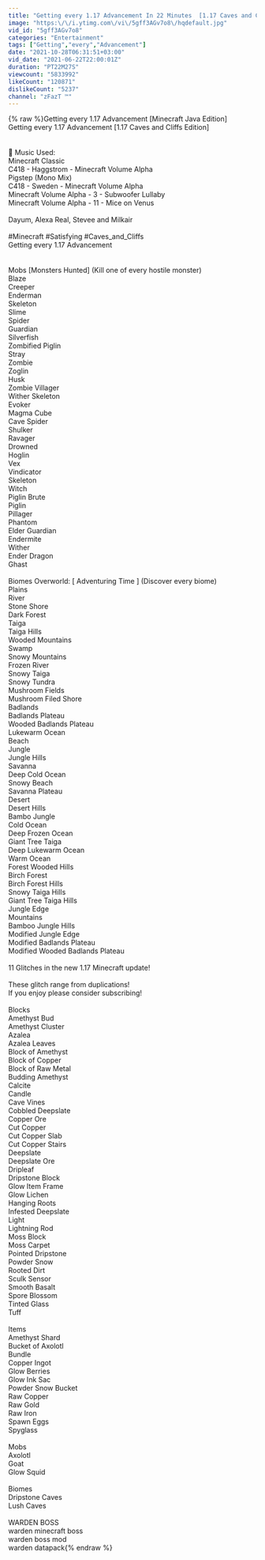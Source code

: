 ```yaml
---
title: "Getting every 1.17 Advancement In 22 Minutes  [1.17 Caves and Cliffs Edition]"
image: "https:\/\/i.ytimg.com\/vi\/5gff3AGv7o8\/hqdefault.jpg"
vid_id: "5gff3AGv7o8"
categories: "Entertainment"
tags: ["Getting","every","Advancement"]
date: "2021-10-28T06:31:51+03:00"
vid_date: "2021-06-22T22:00:01Z"
duration: "PT22M27S"
viewcount: "5833992"
likeCount: "120871"
dislikeCount: "5237"
channel: "zFazT ™"
---
```

{% raw %}Getting every 1.17 Advancement [Minecraft Java Edition]<br />Getting every 1.17 Advancement [1.17 Caves and Cliffs Edition]<br /><br /><br />🎵 Music Used:<br />Minecraft Classic<br />C418 - Haggstrom - Minecraft Volume Alpha<br />Pigstep (Mono Mix)<br />C418  - Sweden - Minecraft Volume Alpha<br />Minecraft Volume Alpha - 3 - Subwoofer Lullaby<br />Minecraft Volume Alpha - 11 - Mice on Venus<br /><br />Dayum, Alexa Real, Stevee and Milkair <br /><br />#Minecraft #Satisfying #Caves_and_Cliffs<br />Getting every 1.17 Advancement<br /><br /><br />Mobs [Monsters Hunted] (Kill one of every hostile monster)<br />Blaze<br />Creeper<br />Enderman<br />Skeleton<br />Slime<br />Spider<br />Guardian<br />Silverfish<br />Zombified Piglin<br />Stray<br />Zombie<br />Zoglin<br />Husk<br />Zombie Villager<br />Wither Skeleton<br />Evoker<br />Magma Cube<br />Cave Spider<br />Shulker<br />Ravager<br />Drowned<br />Hoglin<br />Vex<br />Vindicator<br />Skeleton<br />Witch<br />Piglin Brute<br />Piglin<br />Pillager<br />Phantom<br />Elder Guardian<br />Endermite<br />Wither<br />Ender Dragon<br />Ghast<br /><br />Biomes Overworld: [ Adventuring Time ] (Discover every biome)<br />Plains<br />River<br />Stone Shore<br />Dark Forest<br />Taiga<br />Taiga Hills<br />Wooded Mountains<br />Swamp<br />Snowy Mountains<br />Frozen River<br />Snowy Taiga<br />Snowy Tundra<br />Mushroom Fields<br />Mushroom Filed Shore<br />Badlands<br />Badlands Plateau<br />Wooded Badlands Plateau<br />Lukewarm Ocean<br />Beach<br />Jungle<br />Jungle Hills<br />Savanna<br />Deep Cold Ocean<br />Snowy Beach<br />Savanna Plateau<br />Desert<br />Desert Hills<br />Bambo Jungle<br />Cold Ocean<br />Deep Frozen Ocean<br />Giant Tree Taiga<br />Deep Lukewarm Ocean<br />Warm Ocean<br />Forest Wooded Hills<br />Birch Forest<br />Birch Forest Hills<br />Snowy Taiga Hills<br />Giant Tree Taiga Hills<br />Jungle Edge<br />Mountains<br />Bamboo Jungle Hills<br />Modified Jungle Edge<br />Modified Badlands Plateau<br />Modified Wooded Badlands Plateau<br /><br />11 Glitches in the new 1.17 Minecraft update!<br /><br />These glitch range from duplications!<br />If you enjoy please consider subscribing! <br /><br />Blocks<br />Amethyst Bud<br />Amethyst Cluster<br />Azalea<br />Azalea Leaves<br />Block of Amethyst<br />Block of Copper<br />Block of Raw Metal<br />Budding Amethyst<br />Calcite<br />Candle<br />Cave Vines<br />Cobbled Deepslate<br />Copper Ore<br />Cut Copper<br />Cut Copper Slab<br />Cut Copper Stairs<br />Deepslate<br />Deepslate Ore<br />Dripleaf<br />Dripstone Block<br />Glow Item Frame<br />Glow Lichen<br />Hanging Roots<br />Infested Deepslate<br />Light<br />Lightning Rod<br />Moss Block<br />Moss Carpet<br />Pointed Dripstone<br />Powder Snow<br />Rooted Dirt<br />Sculk Sensor<br />Smooth Basalt<br />Spore Blossom<br />Tinted Glass<br />Tuff<br /><br />Items<br />Amethyst Shard<br />Bucket of Axolotl<br />Bundle<br />Copper Ingot<br />Glow Berries<br />Glow Ink Sac<br />Powder Snow Bucket<br />Raw Copper<br />Raw Gold<br />Raw Iron<br />Spawn Eggs<br />Spyglass<br /><br />Mobs<br />Axolotl<br />Goat<br />Glow Squid<br /><br />Biomes<br />Dripstone Caves<br />Lush Caves<br /><br />WARDEN BOSS<br />warden minecraft boss<br />warden boss mod<br />warden datapack{% endraw %}
